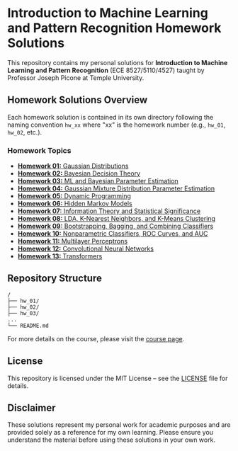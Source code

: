 # Introduction to Machine Learning and Pattern Recognition Homework Solutions
This repository contains my personal solutions for **Introduction to Machine Learning and Pattern Recognition** (ECE 8527/5110/4527) taught by Professor Joseph Picone at Temple University.

## Homework Solutions Overview
Each homework solution is contained in its own directory following the naming convention `hw_xx` where "xx" is the homework number (e.g., `hw_01`, `hw_02`, etc.).

### Homework Topics
- [**Homework 01:** Gaussian Distributions](https://isip.piconepress.com/courses/temple/ece_8527/homework/2025_00_spring/hw_01_v03.docx)
- [**Homework 02:** Bayesian Decision Theory](https://isip.piconepress.com/courses/temple/ece_8527/homework/2025_00_spring/hw_02_v03.docx)
- [**Homework 03:** ML and Bayesian Parameter Estimation](https://isip.piconepress.com/courses/temple/ece_8527/homework/2025_00_spring/hw_03_v03.docx)
- [**Homework 04:** Gaussian Mixture Distribution Parameter Estimation](https://isip.piconepress.com/courses/temple/ece_8527/homework/2025_00_spring/hw_04_v03.docx)
- [**Homework 05:** Dynamic Programming](https://isip.piconepress.com/courses/temple/ece_8527/homework/2025_00_spring/hw_05_v03.docx)
- [**Homework 06:** Hidden Markov Models](https://isip.piconepress.com/courses/temple/ece_8527/homework/2025_00_spring/hw_06_v03.docx)
- [**Homework 07:** Information Theory and Statistical Significance](https://isip.piconepress.com/courses/temple/ece_8527/homework/2025_00_spring/hw_07_v03.docx)
- [**Homework 08:** LDA, K-Nearest Neighbors, and K-Means Clustering](https://isip.piconepress.com/courses/temple/ece_8527/homework/2025_00_spring/hw_08_v03.docx)
- [**Homework 09:** Bootstrapping, Bagging, and Combining Classifiers](https://isip.piconepress.com/courses/temple/ece_8527/homework/2025_00_spring/hw_09_v03.docx)
- [**Homework 10:** Nonparametric Classifiers, ROC Curves, and AUC](https://isip.piconepress.com/courses/temple/ece_8527/homework/2025_00_spring/hw_10_v03.docx)
- [**Homework 11:** Multilayer Perceptrons](https://isip.piconepress.com/courses/temple/ece_8527/homework/2025_00_spring/hw_11_v03.docx)
- [**Homework 12:** Convolutional Neural Networks](https://isip.piconepress.com/courses/temple/ece_8527/homework/2025_00_spring/hw_12_v03.docx)
- [**Homework 13:** Transformers](https://isip.piconepress.com/courses/temple/ece_8527/homework/2025_00_spring/hw_13_v03.docx)

## Repository Structure
```
/
├── hw_01/
├── hw_02/
├── hw_03/
...
└── README.md
```

For more details on the course, please visit the [course page](http://www.isip.piconepress.com/courses/temple/ece_8527).

## License
This repository is licensed under the MIT License – see the [LICENSE](LICENSE) file for details.

## Disclaimer
These solutions represent my personal work for academic purposes and are provided solely as a reference for my own learning. Please ensure you understand the material before using these solutions in your own work.
